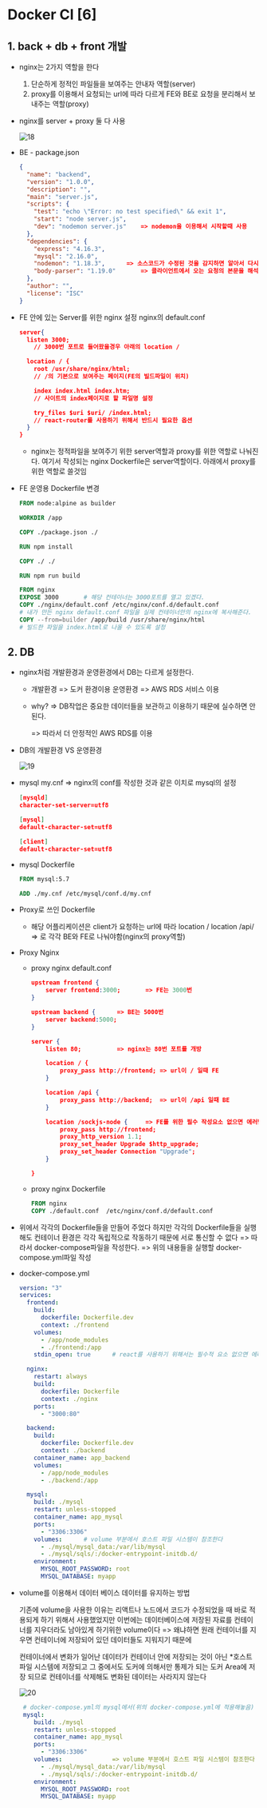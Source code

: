 # Docker CI [6]



## 1. back + db + front 개발

- nginx는 2가지 역할을 한다

  1. 단순하게 정적인 파일들을 보여주는 안내자 역할(server)
  2. proxy를 이용해서 요청되는 url에 따라 다르게 FE와 BE로 요청을 분리해서 보내주는 역할(proxy)

- nginx를 server + proxy 둘 다 사용

  ![18](https://user-images.githubusercontent.com/73927750/155833428-290e7269-3417-47d0-b15a-da16409a8419.png)

- BE - package.json

  ```json
  {
    "name": "backend",
    "version": "1.0.0",
    "description": "",
    "main": "server.js",
    "scripts": {
      "test": "echo \"Error: no test specified\" && exit 1",
      "start": "node server.js",
      "dev": "nodemon server.js"	=> nodemon을 이용해서 시작할때 사용
    },
    "dependencies": {
      "express": "4.16.3",
      "mysql": "2.16.0",
      "nodemon": "1.18.3",		=> 소스코드가 수정된 것을 감지하면 알아서 다시 적용해줌
      "body-parser": "1.19.0"		=> 클라이언트에서 오는 요청의 본문을 해석해주는 미들웨어
    },
    "author": "",
    "license": "ISC"
  }
  ```

- FE 안에 있는 Server를 위한 nginx 설정 nginx의 default.conf 

  ```json
  server{
    listen 3000;			
      // 3000번 포트로 들어왔을경우 아래의 location /
  
    location / {
      root /usr/share/nginx/html;	
      // /의 기본으로 보여주는 페이지(FE의 빌드파일이 위치)
  
      index index.html index.htm;	
      // 사이트의 index페이지로 할 파일명 설정
  
      try_files $uri $uri/ /index.html;	
      // react-router를 사용하기 위해서 반드시 필요한 옵션
    }
  }
  ```

  - nginx는 정적파일을 보여주기 위한 server역할과 proxy를 위한 역할로 나눠진다.
    여기서 작성되는 nginx Dockerfile은 server역할이다. 아래에서 proxy를 위한 역할로 쓸것임

- FE 운영용 Dockerfile 변경

  ```dockerfile
  FROM node:alpine as builder
  
  WORKDIR /app
  
  COPY ./package.json ./
  
  RUN npm install
  
  COPY ./ ./
  
  RUN npm run build
  
  FROM nginx
  EXPOSE 3000		# 해당 컨테이너는 3000포트를 열고 있겠다.
  COPY ./nginx/default.conf /etc/nginx/conf.d/default.conf	
  # 내가 만든 nginx default.conf 파일을 실제 컨테이너안의 nginx에 복사해준다. 
  COPY --from=builder /app/build /usr/share/nginx/html	
  # 빌드한 파일을 index.html로 나올 수 있도록 설정
  ```



## 2. DB

- nginx처럼 개발환경과 운영환경에서 DB는 다르게 설정한다.

  - 개발환경 => 도커 환경이용
    운영환경 => AWS RDS 서비스 이용

  - why? 
    => DB작업은 중요한 데이터들을 보관하고 이용하기 때문에 실수하면 안된다. 

    => 따라서 더 안정적인 AWS RDS를 이용

- DB의 개발환경 VS 운영환경

  ![19](https://user-images.githubusercontent.com/73927750/155833429-f10b912d-f3a9-474b-9e68-c7b792a51694.png)

- mysql my.cnf	=> nginx의 conf를 작성한 것과 같은 이치로 mysql의 설정 

  ```json
  [mysqld]
  character-set-server=utf8
  
  [mysql]
  default-character-set=utf8
  
  [client]
  default-character-set=utf8
  ```

- mysql Dockerfile

  ```dockerfile
  FROM mysql:5.7
  
  ADD ./my.cnf /etc/mysql/conf.d/my.cnf
  ```

- Proxy로 쓰인 Dockerfile

  - 해당 어플리케이션은 client가 요청하는 url에 따라
    location /
    location /api/ 
    => 로 각각 BE와 FE로 나눠야함(nginx의 proxy역할)

- Proxy Nginx

  - proxy nginx default.conf 

    ```json
    upstream frontend {
        server frontend:3000;		=> FE는 3000번
    }
    
    upstream backend {		=> BE는 5000번
        server backend:5000;
    }
    
    server {
        listen 80;			=> nginx는 80번 포트를 개방
    
        location / {
            proxy_pass http://frontend;	=> url이 / 일때 FE
        }
    
        location /api {
            proxy_pass http://backend;	=> url이 /api 일때 BE
        }
    
        location /sockjs-node {		=> FE를 위한 필수 작성요소 없으면 에러남
            proxy_pass http://frontend;
            proxy_http_version 1.1;
            proxy_set_header Upgrade $http_upgrade;
            proxy_set_header Connection "Upgrade";
        }
    
    }
    ```

  - proxy nginx Dockerfile

    ```dockerfile
    FROM nginx
    COPY ./default.conf  /etc/nginx/conf.d/default.conf
    ```



- 위에서 각각의 Dockerfile들을 만들어 주었다
  하지만 각각의 Dockerfile들을 실행해도 컨테이너 환경은 각각 독립적으로 작동하기 때문에 서로 통신할 수 없다
  => 따라서 docker-compose파일을 작성한다.
  => 위의 내용들을 실행할 docker-compose.yml파일 작성

- docker-compose.yml

  ```yaml
  version: "3"
  services:
    frontend:
      build:
        dockerfile: Dockerfile.dev
        context: ./frontend
      volumes:
        - /app/node_modules
        - ./frontend:/app
      stdin_open: true		# react를 사용하기 위해서는 필수적 요소 없으면 에러남
  
    nginx:
      restart: always
      build:
        dockerfile: Dockerfile
        context: ./nginx
      ports:
        - "3000:80"
  
    backend:
      build:
        dockerfile: Dockerfile.dev
        context: ./backend
      container_name: app_backend
      volumes:
        - /app/node_modules
        - ./backend:/app
  
    mysql:
      build: ./mysql
      restart: unless-stopped
      container_name: app_mysql
      ports:
        - "3306:3306"
      volumes:		# volume 부분에서 호스트 파일 시스템이 참조한다
        - ./mysql/mysql_data:/var/lib/mysql
        - ./mysql/sqls/:/docker-entrypoint-initdb.d/
      environment:
        MYSQL_ROOT_PASSWORD: root
        MYSQL_DATABASE: myapp
  ```

- volume를 이용해서 데이터 베이스 데이터를 유지하는 방법

  기존에 volume을 사용한 이유는 리액트나 노드에서 코드가 수정되었을 때 바로 적용되게 하기 
  위해서 사용했었지만
  이번에는 데이터베이스에 저장된 자료를 컨테이너를 지우더라도 남아있게 하기위한 volume이다
  => 왜냐하면 원래 컨테이너를 지우면 컨테이너에 저장되어 있던 데이터들도 지워지기 때문에

  컨테이너에서 변화가 일어난 데이터가 컨테이너 안에 저장되는 것이 아닌
  *호스트 파일 시스템에 저장되고 그 중에서도 도커에 의해서만 통제가 되는 도커 Area에 저장 되므로
  컨테이너를 삭제해도 변화된 데이터는 사라지지 않는다

  ![20](https://user-images.githubusercontent.com/73927750/155833430-74bff69b-7278-4efd-be4e-b289865a45d2.png)

  ```yaml
   # docker-compose.yml의 mysql에서(위의 docker-compose.yml에 적용해놓음)
   mysql:
      build: ./mysql
      restart: unless-stopped
      container_name: app_mysql
      ports:
        - "3306:3306"
      volumes:				=> volume 부분에서 호스트 파일 시스템이 참조한다
        - ./mysql/mysql_data:/var/lib/mysql
        - ./mysql/sqls/:/docker-entrypoint-initdb.d/
      environment:
        MYSQL_ROOT_PASSWORD: root
        MYSQL_DATABASE: myapp
  ```

  